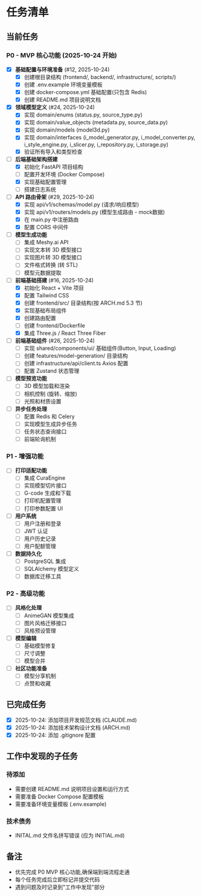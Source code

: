 # 任务清单

## 当前任务

### P0 - MVP 核心功能 (2025-10-24 开始)

- [x] **基础配置与环境准备** (#12, 2025-10-24)
  - [x] 创建根目录结构 (frontend/, backend/, infrastructure/, scripts/)
  - [x] 创建 .env.example 环境变量模板
  - [x] 创建 docker-compose.yml 基础配置(只包含 Redis)
  - [x] 创建 README.md 项目说明文档

- [x] **领域模型定义** (#24, 2025-10-24)
  - [x] 实现 domain/enums (status.py, source_type.py)
  - [x] 实现 domain/value_objects (metadata.py, source_data.py)
  - [x] 实现 domain/models (model3d.py)
  - [x] 实现 domain/interfaces (i_model_generator.py, i_model_converter.py, i_style_engine.py, i_slicer.py, i_repository.py, i_storage.py)
  - [x] 验证所有导入和类型检查

- [ ] **后端基础架构搭建**
  - [x] 初始化 FastAPI 项目结构
  - [ ] 配置开发环境 (Docker Compose)
  - [x] 实现基础配置管理
  - [ ] 搭建日志系统

- [ ] **API 路由骨架** (#29, 2025-10-24)
  - [x] 实现 api/v1/schemas/model.py (请求/响应模型)
  - [x] 实现 api/v1/routers/models.py (模型生成路由 - mock数据)
  - [x] 在 main.py 中注册路由
  - [x] 配置 CORS 中间件

- [ ] **模型生成功能**
  - [ ] 集成 Meshy.ai API
  - [ ] 实现文本转 3D 模型接口
  - [ ] 实现图片转 3D 模型接口
  - [ ] 文件格式转换 (转 STL)
  - [ ] 模型元数据提取

- [ ] **前端基础搭建** (#16, 2025-10-24)
  - [x] 初始化 React + Vite 项目
  - [x] 配置 Tailwind CSS
  - [x] 创建 frontend/src/ 目录结构(按 ARCH.md 5.3 节)
  - [x] 实现基础布局组件
  - [x] 创建路由配置
  - [ ] 创建 frontend/Dockerfile
  - [x] 集成 Three.js / React Three Fiber

- [ ] **前端基础组件** (#26, 2025-10-24)
  - [ ] 实现 shared/components/ui/ 基础组件(Button, Input, Loading)
  - [ ] 创建 features/model-generation/ 目录结构
  - [ ] 创建 infrastructure/api/client.ts Axios 配置
  - [ ] 配置 Zustand 状态管理

- [ ] **模型预览功能**
  - [ ] 3D 模型加载和渲染
  - [ ] 相机控制 (旋转、缩放)
  - [ ] 光照和材质设置

- [ ] **异步任务处理**
  - [ ] 配置 Redis 和 Celery
  - [ ] 实现模型生成异步任务
  - [ ] 任务状态查询接口
  - [ ] 前端轮询机制

### P1 - 增强功能

- [ ] **打印适配功能**
  - [ ] 集成 CuraEngine
  - [ ] 实现模型切片接口
  - [ ] G-code 生成和下载
  - [ ] 打印机配置管理
  - [ ] 打印参数配置 UI

- [ ] **用户系统**
  - [ ] 用户注册和登录
  - [ ] JWT 认证
  - [ ] 用户历史记录
  - [ ] 用户配额管理

- [ ] **数据持久化**
  - [ ] PostgreSQL 集成
  - [ ] SQLAlchemy 模型定义
  - [ ] 数据库迁移工具

### P2 - 高级功能

- [ ] **风格化处理**
  - [ ] AnimeGAN 模型集成
  - [ ] 图片风格迁移接口
  - [ ] 风格预设管理

- [ ] **模型编辑**
  - [ ] 基础模型修复
  - [ ] 尺寸调整
  - [ ] 模型合并

- [ ] **社区功能准备**
  - [ ] 模型分享机制
  - [ ] 点赞和收藏

## 已完成任务

- [x] 2025-10-24: 添加项目开发规范文档 (CLAUDE.md)
- [x] 2025-10-24: 添加技术架构设计文档 (ARCH.md)
- [x] 2025-10-24: 添加 .gitignore 配置

## 工作中发现的子任务

### 待添加
- 需要创建 README.md 说明项目设置和运行方式
- 需要准备 Docker Compose 配置模板
- 需要准备环境变量模板 (.env.example)

### 技术债务
- INITAL.md 文件名拼写错误 (应为 INITIAL.md)

## 备注

- 优先完成 P0 MVP 核心功能,确保端到端流程走通
- 每个任务完成后立即标记并提交代码
- 遇到问题及时记录到"工作中发现"部分
